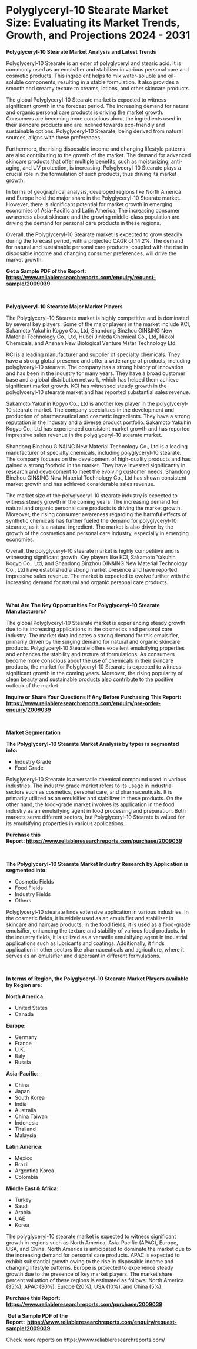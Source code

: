 <p><h1>Polyglyceryl-10 Stearate Market Size: Evaluating its Market Trends, Growth, and Projections 2024 - 2031</h1></p><p><strong>Polyglyceryl-10 Stearate Market Analysis and Latest Trends</strong></p>
<p><p>Polyglyceryl-10 Stearate is an ester of polyglyceryl and stearic acid. It is commonly used as an emulsifier and stabilizer in various personal care and cosmetic products. This ingredient helps to mix water-soluble and oil-soluble components, resulting in a stable formulation. It also provides a smooth and creamy texture to creams, lotions, and other skincare products.</p><p>The global Polyglyceryl-10 Stearate market is expected to witness significant growth in the forecast period. The increasing demand for natural and organic personal care products is driving the market growth. Consumers are becoming more conscious about the ingredients used in their skincare products and are inclined towards eco-friendly and sustainable options. Polyglyceryl-10 Stearate, being derived from natural sources, aligns with these preferences.</p><p>Furthermore, the rising disposable income and changing lifestyle patterns are also contributing to the growth of the market. The demand for advanced skincare products that offer multiple benefits, such as moisturizing, anti-aging, and UV protection, is increasing. Polyglyceryl-10 Stearate plays a crucial role in the formulation of such products, thus driving its market growth.</p><p>In terms of geographical analysis, developed regions like North America and Europe hold the major share in the Polyglyceryl-10 Stearate market. However, there is significant potential for market growth in emerging economies of Asia-Pacific and Latin America. The increasing consumer awareness about skincare and the growing middle-class population are driving the demand for personal care products in these regions.</p><p>Overall, the Polyglyceryl-10 Stearate market is expected to grow steadily during the forecast period, with a projected CAGR of 14.2%. The demand for natural and sustainable personal care products, coupled with the rise in disposable income and changing consumer preferences, will drive the market growth.</p></p>
<p><strong>Get a Sample PDF of the Report:&nbsp; <a href="https://www.reliableresearchreports.com/enquiry/request-sample/2009039">https://www.reliableresearchreports.com/enquiry/request-sample/2009039</a></strong></p>
<p>&nbsp;</p>
<p><strong>Polyglyceryl-10 Stearate Major Market Players</strong></p>
<p><p>The Polyglyceryl-10 Stearate market is highly competitive and is dominated by several key players. Some of the major players in the market include KCI, Sakamoto Yakuhin Kogyo Co., Ltd, Shandong Binzhou GIN&ING New Material Technology Co., Ltd, Hubei Jinleda Chemical Co., Ltd, Nikkol Chemicals, and Anshan New Biological Venture Mstar Technology Ltd.</p><p>KCI is a leading manufacturer and supplier of specialty chemicals. They have a strong global presence and offer a wide range of products, including polyglyceryl-10 stearate. The company has a strong history of innovation and has been in the industry for many years. They have a broad customer base and a global distribution network, which has helped them achieve significant market growth. KCI has witnessed steady growth in the polyglyceryl-10 stearate market and has reported substantial sales revenue.</p><p>Sakamoto Yakuhin Kogyo Co., Ltd is another key player in the polyglyceryl-10 stearate market. The company specializes in the development and production of pharmaceutical and cosmetic ingredients. They have a strong reputation in the industry and a diverse product portfolio. Sakamoto Yakuhin Kogyo Co., Ltd has experienced consistent market growth and has reported impressive sales revenue in the polyglyceryl-10 stearate market.</p><p>Shandong Binzhou GIN&ING New Material Technology Co., Ltd is a leading manufacturer of specialty chemicals, including polyglyceryl-10 stearate. The company focuses on the development of high-quality products and has gained a strong foothold in the market. They have invested significantly in research and development to meet the evolving customer needs. Shandong Binzhou GIN&ING New Material Technology Co., Ltd has shown consistent market growth and has achieved considerable sales revenue.</p><p>The market size of the polyglyceryl-10 stearate industry is expected to witness steady growth in the coming years. The increasing demand for natural and organic personal care products is driving the market growth. Moreover, the rising consumer awareness regarding the harmful effects of synthetic chemicals has further fueled the demand for polyglyceryl-10 stearate, as it is a natural ingredient. The market is also driven by the growth of the cosmetics and personal care industry, especially in emerging economies.</p><p>Overall, the polyglyceryl-10 stearate market is highly competitive and is witnessing significant growth. Key players like KCI, Sakamoto Yakuhin Kogyo Co., Ltd, and Shandong Binzhou GIN&ING New Material Technology Co., Ltd have established a strong market presence and have reported impressive sales revenue. The market is expected to evolve further with the increasing demand for natural and organic personal care products.</p></p>
<p>&nbsp;</p>
<p><strong>What Are The Key Opportunities For Polyglyceryl-10 Stearate Manufacturers?</strong></p>
<p><p>The global Polyglyceryl-10 Stearate market is experiencing steady growth due to its increasing applications in the cosmetics and personal care industry. The market data indicates a strong demand for this emulsifier, primarily driven by the surging demand for natural and organic skincare products. Polyglyceryl-10 Stearate offers excellent emulsifying properties and enhances the stability and texture of formulations. As consumers become more conscious about the use of chemicals in their skincare products, the market for Polyglyceryl-10 Stearate is expected to witness significant growth in the coming years. Moreover, the rising popularity of clean beauty and sustainable products also contribute to the positive outlook of the market.</p></p>
<p><strong>Inquire or Share Your Questions If Any Before Purchasing This Report: <a href="https://www.reliableresearchreports.com/enquiry/pre-order-enquiry/2009039">https://www.reliableresearchreports.com/enquiry/pre-order-enquiry/2009039</a></strong></p>
<p>&nbsp;</p>
<p><strong>Market Segmentation</strong></p>
<p><strong>The Polyglyceryl-10 Stearate Market Analysis by types is segmented into:</strong></p>
<p><ul><li>Industry Grade</li><li>Food Grade</li></ul></p>
<p><p>Polyglyceryl-10 Stearate is a versatile chemical compound used in various industries. The industry-grade market refers to its usage in industrial sectors such as cosmetics, personal care, and pharmaceuticals. It is primarily utilized as an emulsifier and stabilizer in these products. On the other hand, the food-grade market involves its application in the food industry as an emulsifying agent in food processing and preparation. Both markets serve different sectors, but Polyglyceryl-10 Stearate is valued for its emulsifying properties in various applications.</p></p>
<p><strong>Purchase this Report:&nbsp;<a href="https://www.reliableresearchreports.com/purchase/2009039">https://www.reliableresearchreports.com/purchase/2009039</a></strong></p>
<p>&nbsp;</p>
<p><strong>The Polyglyceryl-10 Stearate Market Industry Research by Application is segmented into:</strong></p>
<p><ul><li>Cosmetic Fields</li><li>Food Fields</li><li>Industry Fields</li><li>Others</li></ul></p>
<p><p>Polyglyceryl-10 stearate finds extensive application in various industries. In the cosmetic fields, it is widely used as an emulsifier and stabilizer in skincare and haircare products. In the food fields, it is used as a food-grade emulsifier, enhancing the texture and stability of various food products. In the industry fields, it is utilized as a versatile emulsifying agent in industrial applications such as lubricants and coatings. Additionally, it finds application in other sectors like pharmaceuticals and agriculture, where it serves as an emulsifier and dispersant in different formulations.</p></p>
<p>&nbsp;</p>
<p><strong>In terms of Region, the Polyglyceryl-10 Stearate Market Players available by Region are:</strong></p>
<p>
    <p> <strong> North America: </strong>
        <ul>
            <li>United States</li>
            <li>Canada</li>
        </ul>
        </p> 
    <p> <strong> Europe: </strong>
        <ul>
            <li>Germany</li>
            <li>France</li>
            <li>U.K.</li>
            <li>Italy</li>
            <li>Russia</li>
        </ul>
        </p> 
    <p> <strong> Asia-Pacific: </strong>
        <ul>
            <li>China</li>
            <li>Japan</li>
            <li>South Korea</li>
            <li>India</li>
            <li>Australia</li>
            <li>China Taiwan</li>
            <li>Indonesia</li>
            <li>Thailand</li>
            <li>Malaysia</li>
        </ul>
        </p> 
    <p> <strong> Latin America: </strong>
        <ul>
            <li>Mexico</li>
            <li>Brazil</li>
            <li>Argentina Korea</li>
            <li>Colombia</li>
        </ul>
        </p> 
    <p> <strong> Middle East & Africa: </strong>
        <ul>
            <li>Turkey</li>
            <li>Saudi</li>
            <li>Arabia</li>
            <li>UAE</li>
            <li>Korea</li>
        </ul>
    </p>
    </p>
<p><p>The polyglyceryl-10 stearate market is expected to witness significant growth in regions such as North America, Asia-Pacific (APAC), Europe, USA, and China. North America is anticipated to dominate the market due to the increasing demand for personal care products. APAC is expected to exhibit substantial growth owing to the rise in disposable income and changing lifestyle patterns. Europe is projected to experience steady growth due to the presence of key market players. The market share percent valuation of these regions is estimated as follows: North America (35%), APAC (30%), Europe (20%), USA (10%), and China (5%).</p></p>
<p><strong>Purchase this Report: <a href="https://www.reliableresearchreports.com/purchase/2009039">https://www.reliableresearchreports.com/purchase/2009039</a></strong></p>
<p>&nbsp;<strong>Get a Sample PDF of the Report:&nbsp;&nbsp;<a href="https://www.reliableresearchreports.com/enquiry/request-sample/2009039">https://www.reliableresearchreports.com/enquiry/request-sample/2009039</a></strong></p>
<p><strong></strong></p>
<p>Check more reports on https://www.reliableresearchreports.com/</p>